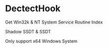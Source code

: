 # DectectHook

Get Win32k & NT System Service Routine Index 

Shadow SSDT & SSDT

Only support x64 Windows System
